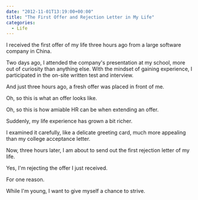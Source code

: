 ```yaml
---
date: "2012-11-01T13:19:00+00:00"
title: "The First Offer and Rejection Letter in My Life"
categories:
  - Life
---
```


I received the first offer of my life three hours ago from a large software company in China.

Two days ago, I attended the company's presentation at my school, more out of curiosity than anything else. With the mindset of gaining experience, I participated in the on-site written test and interview.

And just three hours ago, a fresh offer was placed in front of me.

Oh, so this is what an offer looks like.

Oh, so this is how amiable HR can be when extending an offer.

Suddenly, my life experience has grown a bit richer.

I examined it carefully, like a delicate greeting card, much more appealing than my college acceptance letter.

Now, three hours later, I am about to send out the first rejection letter of my life.

Yes, I'm rejecting the offer I just received.

For one reason.

While I'm young, I want to give myself a chance to strive.